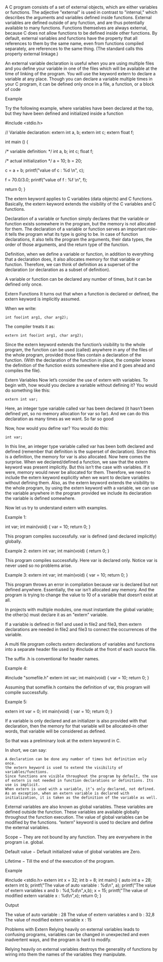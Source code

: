 A C program consists of a set of external objects, which are either variables
or functions. The adjective "external" is used in contrast to "internal," which
describes the arguments and variables defined inside functions. External variables are defined outside of any function, and are thus potentially available to
many functions. Functions themselves are always external, because C does not
allow functions to be defined inside other functions. By default, external variables and functions have the property that all references to them by the same
name, even from functions compiled separately, are references to the same
thing. (The standard calls this property external linkage.)

An external variable declaration is useful when you are using multiple files and you define your variable in one of the files which will be available at the time of linking of the program. You will use the keyword extern to declare a variable at any place. Though you can declare a variable multiple times in your C program, it can be defined only once in a file, a function, or a block of code


Example

Try the following example, where variables have been declared at the top, but they have been defined and initialized inside a function

 #include <stdio.h>

// Variable declaration:
extern int a, b;
extern int c;
extern float f;

int main () {

   /* variable definition: */
   int a, b;
   int c;
   float f;

   /* actual initialization */
   a = 10;
   b = 20;

   c = a + b;
   printf("value of c : %d \n", c);

   f = 70.0/3.0;
   printf("value of f : %f \n", f);

   return 0;
}


The extern keyword applies to C variables (data objects) and C functions. Basically, the extern keyword extends the visibility of the C variables and C functions.



Declaration of a variable or function simply declares that the variable or function exists somewhere in the program, but the memory is not allocated for them. The declaration of a variable or function serves an important role–it tells the program what its type is going to be. In case of function declarations, it also tells the program the arguments, their data types, the order of those arguments, and the return type of the function.

Definition, when we define a variable or function, in addition to everything that a declaration does, it also allocates memory for that variable or function. Therefore, we can think of definition as a superset of the declaration (or declaration as a subset of definition).

A variable or function can be declared any number of times, but it can be defined only once.




Extern Functions
It turns out that when a function is declared or defined, the extern keyword is implicitly assumed.

When we write:

    int foo(int arg1, char arg2);

The compiler treats it as:

    extern int foo(int arg1, char arg2);

Since the extern keyword extends the function’s visibility to the whole program, the function can be used (called) anywhere in any of the files of the whole program, provided those files contain a declaration of the function. (With the declaration of the function in place, the compiler knows the definition of the function exists somewhere else and it goes ahead and compiles the file).





Extern Variables
Now let’s consider the use of extern with variables. To begin with, how would you declare a variable without defining it? You would do something like this:

    extern int var;

Here, an integer type variable called var has been declared (it hasn’t been defined yet, so no memory allocation for var so far). And we can do this declaration as many times as we want. So far so good

Now, how would you define var? You would do this:

    int var;

In this line, an integer type variable called var has been both declared and defined (remember that definition is the superset of declaration). Since this is a definition, the memory for var is also allocated. Now here comes the surprise. When we declared/defined a function, we saw that the extern keyword was present implicitly. But this isn’t the case with variables. If it were, memory would never be allocated for them. Therefore, we need to include the extern keyword explicitly when we want to declare variables without defining them. Also, as the extern keyword extends the visibility to the whole program, by using the extern keyword with a variable, we can use the variable anywhere in the program provided we include its declaration the variable is defined somewhere.

Now let us try to understand extern with examples.

Example 1:

int var;
int main(void)
{
   var = 10;
   return 0;
}

This program compiles successfully. var is defined (and declared implicitly) globally.


Example 2:
extern int var;
int main(void)
{
  return 0;
}

This program compiles successfully. Here var is declared only. Notice var is never used so no problems arise.

Example 3:
extern int var;
int main(void)
{
  var = 10;
  return 0;
}

This program throws an error in compilation because var is declared but not defined anywhere. Essentially, the var isn’t allocated any memory. And the program is trying to change the value to 10 of a variable that doesn’t exist at all.


In projects with multiple modules, one must instantiate the global variable; the other(s) must declare it as an "extern" variable.

If a variable is defined in file1 and used in file2 and file3, then extern declarations are needed in
file2 and file3 to connect the occurrences of the variable.

A multi file program collects extern declarations of variables and functions into
a separate header file used by #include at the front of each source file.

The suffix .h is conventional for header names.

Example 4:

#include "somefile.h"
extern int var;
int main(void)
{
 var = 10;
 return 0;
}

Assuming that somefile.h contains the definition of var, this program will compile successfully.

Example 5:

extern int var = 0;
int main(void)
{
 var = 10;
 return 0;
}

If a variable is only declared and an initializer is also provided with that declaration, then the memory for that variable will be allocated–in other words, that variable will be considered as defined.

So that was a preliminary look at the extern keyword in C.

In short, we can say:

    A declaration can be done any number of times but definition only once.
    the extern keyword is used to extend the visibility of variables/functions.
    Since functions are visible throughout the program by default, the use of extern is not needed in function declarations or definitions. Its use is implicit.
    When extern is used with a variable, it’s only declared, not defined.
    As an exception, when an extern variable is declared with initialization, it is taken as the definition of the variable as well.












External variables are also known as global variables. These variables are defined outside the function. These variables are available globally throughout the function execution. The value of global variables can be modified by the functions. “extern” keyword is used to declare and define the external variables.

Scope − They are not bound by any function. They are everywhere in the program i.e. global.

Default value − Default initialized value of global variables are Zero.

Lifetime − Till the end of the execution of the program.


Example

#include <stdio.h>
extern int x = 32;
int b = 8;
int main() {
   auto int a = 28;
   extern int b;
   printf("The value of auto variable : %d\n", a);
   printf("The value of extern variables x and b : %d,%d\n",x,b);
   x = 15;
   printf("The value of modified extern variable x : %d\n",x);
   return 0;
}

Output

The value of auto variable : 28
The value of extern variables x and b : 32,8
The value of modified extern variable x : 15









Problems with Extern
Relying heavily on external variables leads to confusing programs,
variables can be changed in unexpected and even inadvertent ways, and the program is hard to modify.

Relying heavily on external variables destroys the generality of functions by
wiring into them the names of the variables they manipulate.
